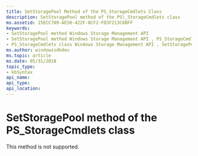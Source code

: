 ```yaml
---
title: SetStoragePool Method of the PS_StorageCmdlets Class
description: SetStoragePool method of the PS\_StorageCmdlets class
ms.assetid: 15ECC709-AE50-422F-8CF2-FD3F213C6BFF
keywords:
- SetStoragePool method Windows Storage Management API
- SetStoragePool method Windows Storage Management API , PS_StorageCmdlets class
- PS_StorageCmdlets class Windows Storage Management API , SetStoragePool method
ms.author: windowssdkdev
ms.topic: article
ms.date: 05/31/2018
topic_type: 
- kbSyntax
api_name: 
api_type: 
api_location: 
---
```


# SetStoragePool method of the PS\_StorageCmdlets class

This method is not supported.

 

 




